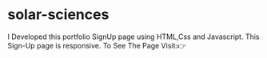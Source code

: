 # solar-sciences
I Developed this portfolio SignUp page using HTML,Css and Javascript. This Sign-Up page is responsive. To See The Page Visit:👉
